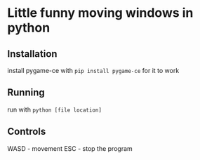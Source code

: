 # Little funny moving windows in python

## Installation
install pygame-ce with  ```pip install pygame-ce``` for it to work

## Running
run with ```python [file location]```

## Controls
WASD - movement
ESC - stop the program
